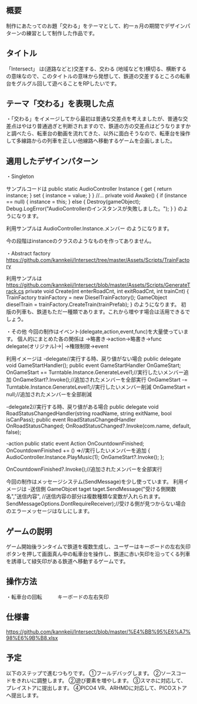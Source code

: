 ## 概要
制作にあたってのお題「交わる」をテーマとして、約一ヵ月の期間でデザインパターンの練習として制作した作品です。

## タイトル
「Intersect」
は(道路などと)交差する、交わる (地域などを)横切る、横断するの意味なので、このタイトルの意味から発想して、鉄道の交差するところの転車台をグルグル回して遊べることをRPしたいです。

## テーマ「交わる」を表現した点
・「交わる」をイメージしてから最初は普通な交差点を考えましたが、普通な交差点はやはり普通過ぎと判断されますので、鉄道の方の交差点はどうなりますかと調べたら、転車台の動画を流れてきた、以外に面白そうなので、転車台を操作して多線路からの列車を正しい他線路へ移動するゲームを企画しました。

## 適用したデザインパターン
・Singleton

サンプルコードは
public static AudioController Instance { get { return instance; } set { instance = value; } }
//...
private void Awake()
{
    if (instance == null)
    {
        instance = this;
    }
    else
    {
        Destroy(gameObject);
        Debug.LogError("AudioControllerのインスタンスが失敗しました。");
    }
}
のようになります。

利用サンプルは
AudioController.Instance.メンバー
のようになります。

今の段階はinstanceのクラスのようなものを作ってありません。

・Abstract factory
https://github.com/kannkeii/Intersect/tree/master/Assets/Scripts/TrainFactory

利用サンプルは
https://github.com/kannkeii/Intersect/blob/master/Assets/Scripts/GenerateTrack.cs
private void Create(int enterRoadCnt, int exitRoadCnt, int trainCnt)
{
    TrainFactory trainFactory = new DieselTrainFactory();
    GameObject dieselTrain = trainFactory.CreateTrain(trainPrefab);
}
のようになります。
初版の列車も、鉄道もただ一種類であります。これから増やす場合は活用できるでしょう。

・その他
今回の制作はイベント(delegate,action,event,func)を大量使っています。
個人的にまとめた各の関係は
                     →略書き→action→略書き→func
delegate(オリジナル)→|
                     →権限制限→event

利用イメージは
-delegate//実行する時、戻り値がない場合
public delegate void GameStartHandler();
public event GameStartHandler OnGameStart;
OnGameStart += Turntable.Instance.GenerateLevel1;//実行したいメンバー追加
OnGameStart?.Invoke();//追加されたメンバーを全部実行
OnGameStart -= Turntable.Instance.GenerateLevel1;//実行したいメンバー削減
OnGameStart = null;//追加されたメンバーを全部削減

-delegate2//実行する時、戻り値がある場合
public delegate void RoadStatusChangedHandler(string roadName, string exitName, bool isCanPass);
public event RoadStatusChangedHandler OnRoadStatusChanged;
OnRoadStatusChanged?.Invoke(com.name, default, false);

-action
public static event Action OnCountdownFinished;
OnCountdownFinished += () =>//実行したいメンバーを追加
{
    AudioController.Instance.PlayMusic(1);
    OnGameStart?.Invoke();
};

OnCountdownFinished?.Invoke();//追加されたメンバーを全部実行

今回の制作はメッセージシステム(SendMessage)を少し使っています。
利用イメージは
-送信側
GameObjcet taget
taget.SendMessage("受ける側関数名","送信内容", //送信内容の部分は複数種類な変数が入れられます。
                  SendMessageOptions.DontRequireReceiver);//受ける側が見つからない場合のエラーメッセージはなしにします。


## ゲームの説明
ゲーム開始後ランタイムで鉄道を複数生成し、ユーザーはキーボードの左右矢印ボタンを押して画面真ん中の転車台を操作し、鉄道に赤い矢印を沿ってくる列車を誘導して緑矢印がある鉄道へ移動するゲームです。

## 操作方法
・転車台の回転　　　キーボードの左右矢印

## 仕様書
https://github.com/kannkeii/Intersect/blob/master/%E4%BB%95%E6%A7%98%E6%9B%B8.xlsx

## 予定
以下のステップで進むつもりです。
①フールデバッグします。
②ソースコードをきれいに調整します。
②遊び要素を増やします。
③スマホに対応して、プレイストアに提出します。
④PICO4 VR、ARHMDに対応して、PICOストアへ提出します。
